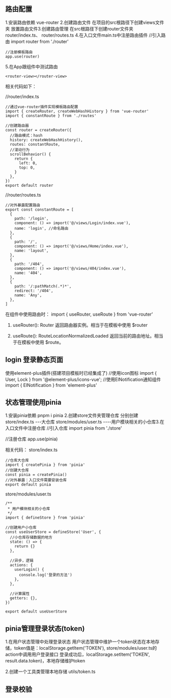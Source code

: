 ## 路由配置

1.安装路由依赖 vue-router 2.创建路由文件
在项目的src根路径下创建views文件夹 放置路由文件3.创建路由管理
在src根路径下创建router文件夹
router/index.ts、 router/routes.ts 4.在入口文件main.ts中注册路由插件
//引入路由
import router from './router'

    //注册模板路由
    app.use(router)

5.在App跟组件中测试路由

 <!--路由测试-->

    <router-view></router-view>

相关代码如下：

//router/index.ts

```
//通过vue-router插件实现模板路由配置
import { createRouter, createWebHashHistory } from 'vue-router'
import { constantRoute } from './routes'

//创建路由器
const router = createRouter({
  //路由模式：hash
  history: createWebHashHistory(),
  routes: constantRoute,
  //滚动行为
  scrollBehavior() {
    return {
      left: 0,
      top: 0,
    }
  },
})
export default router

```

//router/routes.ts

```
//对外暴露配置路由
export const constantRoute = [
  {
    path: '/login',
    component: () => import('@/views/Login/index.vue'),
    name: 'login', //命名路由
  },
  {
    path: '/',
    component: () => import('@/views/Home/index.vue'),
    name: 'layout',
  },
  {
    path: '/404',
    component: () => import('@/views/404/index.vue'),
    name: '404',
  },
  {
    path: '/:pathMatch(.*)*',
    redirect: '/404',
    name: 'Any',
  },
]

```

在组件中使用路由时：
import { useRouter, useRoute } from 'vue-router'

1. useRouter(): Router
   返回路由器实例。相当于在模板中使用 $router

2. useRoute(): RouteLocationNormalizedLoaded
   返回当前的路由地址。相当于在模板中使用 $route。

## login 登录静态页面

使用element-plus插件(搭建项目模板时已经集成了)
//使用icon图标
import { User, Lock } from '@element-plus/icons-vue';
//使用ElNotification通知组件
import { ElNotification } from 'element-plus'

## 状态管理使用pinia

1.安装pinia依赖 pnpm i pinia 2.创建store文件夹管理仓库
分别创建store/index.ts ---大仓库
store/modules/user.ts ----用户模块相关的小仓库3.在入口文件中注册仓库
//引入仓库
import pinia from './store'

//注册仓库
app.use(pinia)

相关代码：
store/index.ts

```
//仓库大仓库
import { createPinia } from 'pinia'
//创建大仓库
const pinia = createPinia()
//对外暴露：入口文件需要安装仓库
export default pinia

```

store/modules/user.ts

```
/**
 * 用户模块相关的小仓库
 */
import { defineStore } from 'pinia'

//创建用户小仓库
const useUserStore = defineStore('User', {
  //小仓库存储数据的地方
  state: () => {
    return {}
  },

  //异步，逻辑
  actions: {
    userLogin() {
      console.log('登录的方法')
    },
  },

  //计算属性
  getters: {},
})

export default useUserStore

```

## pinia管理登录状态(token)

1.在用户状态管理中处理登录状态
用户状态管理中维护一个token状态在本地存储，token值是：localStorage.getItem('TOKEN'),
store/modules/user.ts的action中调用用户登录接口
登录成功后，localStorage.setItem('TOKEN', result.data.token)，本地存储维护token

2.创建一个工具类管理本地存储
utils/token.ts

## 登录校验
